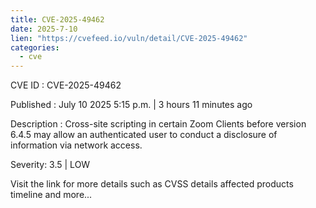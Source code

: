 ```yaml
--- 
title: CVE-2025-49462
date: 2025-7-10
lien: "https://cvefeed.io/vuln/detail/CVE-2025-49462"
categories:
  - cve
---
```


CVE ID : CVE-2025-49462

Published :  July 10
2025
5:15 p.m. | 3 hours
11 minutes ago

Description : Cross-site scripting in certain Zoom Clients  before version 6.4.5 may allow an authenticated user to conduct a disclosure of information via network access.

Severity: 3.5 | LOW

Visit the link for more details
such as CVSS details
affected products
timeline
and more...
